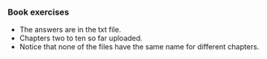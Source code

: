 ### Book exercises 
- The answers are in the txt file.
- Chapters two to ten so far uploaded.
- Notice that none of the files have the same name for different chapters.
